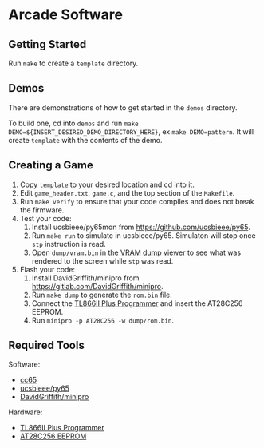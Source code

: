 
# Arcade Software

## Getting Started

Run `make` to create a `template` directory.

## Demos

There are demonstrations of how to get started in the `demos` directory.

To build one, cd into `demos` and run `make DEMO=${INSERT_DESIRED_DEMO_DIRECTORY_HERE}`, ex `make DEMO=pattern`. It will create `template` with the contents of the demo.

## Creating a Game

1. Copy `template` to your desired location and cd into it.
2. Edit `game_header.txt`, `game.c`, and the top section of the `Makefile`.
3. Run `make verify` to ensure that your code compiles and does not break the firmware.
4. Test your code:
   1. Install ucsbieee/py65mon from <https://github.com/ucsbieee/py65>.
   2. Run `make run` to simulate in ucsbieee/py65. Simulaton will stop once `stp` instruction is read.
   3. Open `dump/vram.bin` in [the VRAM dump viewer](https://arcade.ucsbieee.org/tools/vram-dump-viewer) to see what was rendered to the screen while `stp` was read.
5. Flash your code:
   1. Install DavidGriffith/minipro from <https://gitlab.com/DavidGriffith/minipro>.
   2. Run `make dump` to generate the `rom.bin` file.
   3. Connect the [TL866II Plus Programmer](http://www.xgecu.com/en/TL866_main.html) and insert the AT28C256 EEPROM.
   4. Run `minipro -p AT28C256 -w dump/rom.bin`.

## Required Tools

Software:

* [cc65](https://cc65.github.io/)
* [ucsbieee/py65](https://github.com/ucsbieee/py65)
* [DavidGriffith/minipro](https://gitlab.com/DavidGriffith/minipro)

Hardware:

* [TL866II Plus Programmer](http://www.xgecu.com/en/TL866_main.html)
* [AT28C256 EEPROM](https://www.jameco.com/webapp/wcs/stores/servlet/ProductDisplay?catalogId=10001&freeText=74843&langId=-1&storeId=10001&productId=74843&avad=234285_b2546e029&source=Avantlink)
